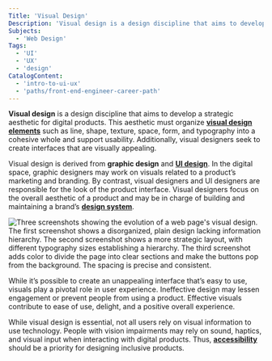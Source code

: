 ```yaml
---
Title: 'Visual Design'
Description: 'Visual design is a design discipline that aims to develop a strategic aesthetic for digital products.'
Subjects:
  - 'Web Design'
Tags:
  - 'UI'
  - 'UX'
  - 'design'
CatalogContent:
  - 'intro-to-ui-ux'
  - 'paths/front-end-engineer-career-path'
---
```


**Visual design** is a design discipline that aims to develop a strategic aesthetic for digital products. This aesthetic must organize **[visual design elements](https://www.codecademy.com/resources/docs/uiux/visual-design-elements)** such as line, shape, texture, space, form, and typography into a cohesive whole and support usability. Additionally, visual designers seek to create interfaces that are visually appealing.

Visual design is derived from **graphic design** and **[UI design](https://www.codecademy.com/resources/docs/uiux/ui-design)**. In the digital space, graphic designers may work on visuals related to a product’s marketing and branding. By contrast, visual designers and UI designers are responsible for the look of the product interface. Visual designers focus on the overall aesthetic of a product and may be in charge of building and maintaining a brand’s **[design system](https://www.codecademy.com/resources/docs/uiux/design-system)**.

![Three screenshots showing the evolution of a web page's visual design. The first screenshot shows a disorganized, plain design lacking information hierarchy. The second screenshot shows a more strategic layout, with different typography sizes establishing a hierarchy. The third screenshot adds color to divide the page into clear sections and make the buttons pop from the background. The spacing is precise and consistent.](https://raw.githubusercontent.com/Codecademy/docs/main/media/visual-design.png)

While it’s possible to create an unappealing interface that’s easy to use, visuals play a pivotal role in user experience. Ineffective design may lessen engagement or prevent people from using a product. Effective visuals contribute to ease of use, delight, and a positive overall experience.

While visual design is essential, not all users rely on visual information to use technology. People with vision impairments may rely on sound, haptics, and visual input when interacting with digital products. Thus, **[accessibility](https://www.codecademy.com/resources/docs/uiux/accessibility)** should be a priority for designing inclusive products.
